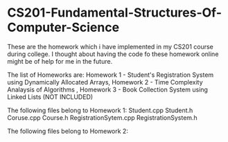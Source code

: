 # CS201-Fundamental-Structures-Of-Computer-Science
These are the homework which i have implemented in my CS201 course during college.
I thought about having the code fo these homework online might be of help for me in the future.


The list of Homeworks are:
Homework 1 - Student's Registration System using Dynamically Allocated Arrays, 
Homework 2 - Time Complexity Analaysis of Algorithms ,
Homework 3 - Book Collection System using Linked Lists (NOT INCLUDED)


The following files belong to Homework 1:
Student.cpp
Student.h
Coruse.cpp
Course.h
RegistrationSytem.cpp
RegistrationSystem.h

The following files belong to Homework 2:
